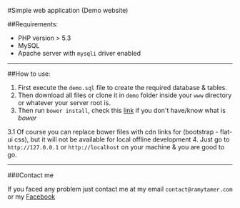 #Simple web application (Demo website)

##Requirements:

- PHP version > 5.3 
- MySQL
- Apache server with `mysqli` driver enabled

---

##How to use:

1. First execute the `demo.sql` file to create the required database & tables.
2. Then download all files or clone it in `demo` folder inside your `www` directory or whatever your server root is.
3. Then run `bower install`, check this [link](http://bower.io) if you don't have/know what is *bower* 

  3.1 Of course you can replace bower files with cdn links for (bootstrap - flat-ui css), but it will not be available for local offline development
4. Just go to `http://127.0.0.1` or `http://localhost` on your machine & you are good to go.

---

###Contact me

If you faced any problem just contact me at my email `contact@ramytamer.com` or my [Facebook](https://fb.com/ramy.romaniga)

